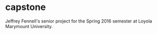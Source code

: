 # capstone

Jeffrey Fennell's senior project for the Spring 2016 semester at Loyola Marymount University.